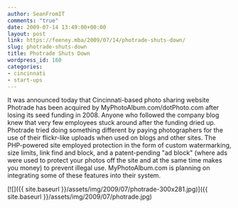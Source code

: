 ```yaml
---
author: SeanFromIT
comments: "true"
date: 2009-07-14 13:49:00+00:00
layout: post
link: https://feeney.mba/2009/07/14/photrade-shuts-down/
slug: photrade-shuts-down
title: Photrade Shuts Down
wordpress_id: 160
categories:
- cincinnati
- start-ups
---
```


It was announced today that Cincinnati-based photo sharing website Photrade has been acquired by MyPhotoAlbum.com/dotPhoto.com after losing its seed funding in 2008. Anyone who followed the company blog knew that very few employees stuck around after the funding dried up. Photrade tried doing something different by paying photographers for the use of their flickr-like uploads when used on blogs and other sites. The PHP-powered site employed protection in the form of custom watermarking, size limits, link find and block, and a patent-pending "ad block" (where ads were used to protect your photos off the site and at the same time makes you money) to prevent illegal use. MyPhotoAlbum.com is planning on integrating some of these features into their system.    
  


[![]({{ site.baseurl }}/assets/img/2009/07/photrade-300x281.jpg)]({{ site.baseurl }}/assets/img/2009/07/photrade.jpg)
